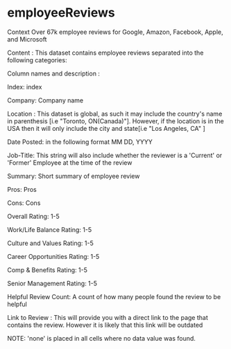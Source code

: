 # employeeReviews

Context
Over 67k employee reviews for Google, Amazon, Facebook, Apple, and Microsoft

Content :
This dataset contains employee reviews separated into the following categories:

Column names and description :

Index: index 

Company: Company name

Location : This dataset is global, as such it may include the country's name in parenthesis [i.e "Toronto, ON(Canada)"]. However, if the location is in the USA then it will only include the city and state[i.e "Los Angeles, CA" ]

Date Posted: in the following format MM DD, YYYY

Job-Title: This string will also include whether the reviewer is a 'Current' or 'Former' Employee at the time of the review

Summary: Short summary of employee review

Pros: Pros

Cons: Cons

Overall Rating: 1-5

Work/Life Balance Rating: 1-5

Culture and Values Rating: 1-5

Career Opportunities Rating: 1-5

Comp & Benefits Rating: 1-5

Senior Management Rating: 1-5

Helpful Review Count: A count of how many people found the review to be helpful

Link to Review : This will provide you with a direct link to the page that contains the review. However it is likely that this link will be outdated

NOTE: 'none' is placed in all cells where no data value was found.

